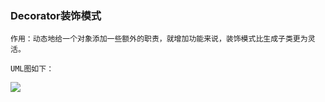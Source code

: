 ### Decorator装饰模式
    作用：动态地给一个对象添加一些额外的职责，就增加功能来说，装饰模式比生成子类更为灵活。
    
    UML图如下：
    
    
<img src="https://images0.cnblogs.com/blog/159936/201307/02151417-9326d596507c4f51becf025dae59ddbd.png">
